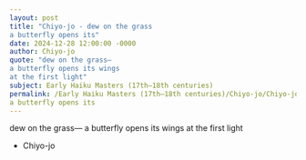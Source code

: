 ```yaml
---
layout: post
title: "Chiyo-jo - dew on the grass
a butterfly opens its"
date: 2024-12-28 12:00:00 -0000
author: Chiyo-jo
quote: "dew on the grass—
a butterfly opens its wings
at the first light"
subject: Early Haiku Masters (17th–18th centuries)
permalink: /Early Haiku Masters (17th–18th centuries)/Chiyo-jo/Chiyo-jo - dew on the grass
a butterfly opens its
---
```


dew on the grass—
a butterfly opens its wings
at the first light

- Chiyo-jo
